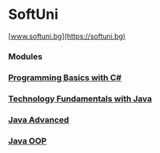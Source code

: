 # SoftUni
[www.softuni.bg](https://softuni.bg)</br>

### Modules<br/>
### [Programming Basics with C#](https://github.com/almanaha/SoftUni/tree/master/Programming%20Basics%20with%20C%23)<br/>
###   [Technology Fundamentals with Java](https://github.com/almanaha/SoftUni/tree/master/Technology%20Fundamentals%20with%20Java)<br/>
###   [Java Advanced](https://github.com/almanaha/SoftUni/tree/master/Java%20Advanced)<br/>
###   [Java OOP]()<br/>
